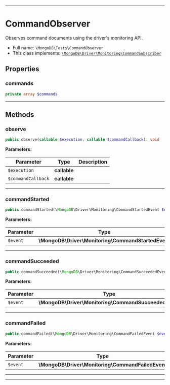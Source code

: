 ***

# CommandObserver

Observes command documents using the driver's monitoring API.



* Full name: `\MongoDB\Tests\CommandObserver`
* This class implements:
[`\MongoDB\Driver\Monitoring\CommandSubscriber`](../Driver/Monitoring/CommandSubscriber.md)



## Properties


### commands



```php
private array $commands
```






***

## Methods


### observe



```php
public observe(callable $execution, callable $commandCallback): void
```








**Parameters:**

| Parameter | Type | Description |
|-----------|------|-------------|
| `$execution` | **callable** |  |
| `$commandCallback` | **callable** |  |




***

### commandStarted



```php
public commandStarted(\MongoDB\Driver\Monitoring\CommandStartedEvent $event): void
```








**Parameters:**

| Parameter | Type | Description |
|-----------|------|-------------|
| `$event` | **\MongoDB\Driver\Monitoring\CommandStartedEvent** |  |




***

### commandSucceeded



```php
public commandSucceeded(\MongoDB\Driver\Monitoring\CommandSucceededEvent $event): void
```








**Parameters:**

| Parameter | Type | Description |
|-----------|------|-------------|
| `$event` | **\MongoDB\Driver\Monitoring\CommandSucceededEvent** |  |




***

### commandFailed



```php
public commandFailed(\MongoDB\Driver\Monitoring\CommandFailedEvent $event): void
```








**Parameters:**

| Parameter | Type | Description |
|-----------|------|-------------|
| `$event` | **\MongoDB\Driver\Monitoring\CommandFailedEvent** |  |




***


***

